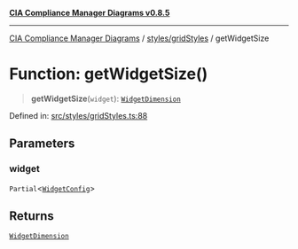 [**CIA Compliance Manager Diagrams v0.8.5**](../../../README.md)

***

[CIA Compliance Manager Diagrams](../../../modules.md) / [styles/gridStyles](../README.md) / getWidgetSize

# Function: getWidgetSize()

> **getWidgetSize**(`widget`): [`WidgetDimension`](../../../types/widget/interfaces/WidgetDimension.md)

Defined in: [src/styles/gridStyles.ts:88](https://github.com/Hack23/cia-compliance-manager/blob/3ae0301247f765ba03c8c0fe645db4718bb8af76/src/styles/gridStyles.ts#L88)

## Parameters

### widget

`Partial`\<[`WidgetConfig`](../../../types/widget/interfaces/WidgetConfig.md)\>

## Returns

[`WidgetDimension`](../../../types/widget/interfaces/WidgetDimension.md)
